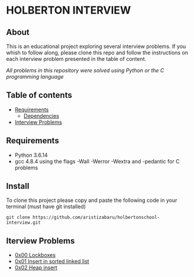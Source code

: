 # HOLBERTON INTERVIEW

## About

This is an educational project exploring several interview problems. If you whish to follow along, please clone this repo and follow the instructions on each interview problem presented in the table of content.

_All problems in this repository were solved using Python or the C programming language_

## Table of contents

- [Requirements](#requirements)
  - [Dependencies](#dependencies)
- [Interview Problems](#iterview-problems)

## Requirements

- Python 3.6.14
- gcc 4.8.4 using the flags -Wall -Werror -Wextra and -pedantic for C problems

## Install

To clone this project please copy and paste the following code in your terminal (must have git installed)

```
git clone https://github.com/aristizabaru/holbertonschool-interview.git
```

## Iterview Problems

- [0x00 Lockboxes](0x00-lockboxes)
- [0x01 Insert in sorted linked list](0x01-insert_in_sorted_linked_list)
- [0x02 Heap insert](0x02-heap_insert)
